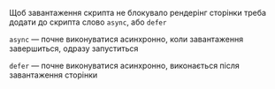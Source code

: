 Щоб завантаження скрипта не блокувало рендерінг сторінки треба додати до скрипта слово `async`, або `defer`

`async` — почне виконуватися асинхронно, коли завантаження завершиться, одразу запуститься

`defer` — почне виконуватися асинхронно, виконається після завантаження сторінки
